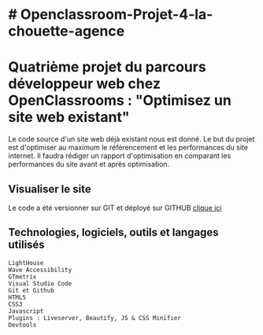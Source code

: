 # # Openclassroom-Projet-4-la-chouette-agence

# Quatrième projet du parcours développeur web chez OpenClassrooms : "Optimisez un site web existant"

Le code source d'un site web déjà existant nous est donné. Le but du projet est d'optimiser au maximum le référencement et les performances du site internet. Il faudra rédiger un rapport d'optimisation en comparant les performances du site avant et après optimisation.

## Visualiser le site
Le code a été versionner sur GIT et déployé sur GITHUB [clique ici](https://mehdiboutab.github.io/MehdiBoutab_2_18102021/)
## Technologies, logiciels, outils et langages utilisés

    LightHouse
    Wave Accessibility
    GTmetrix
    Visual Studio Code
    Git et Github
    HTML5
    CSS3
    Javascript
    Plugins : Liveserver, Beautify, JS & CSS Minifier
    Devtools
